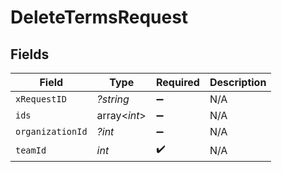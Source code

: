 # DeleteTermsRequest


## Fields

| Field              | Type               | Required           | Description        |
| ------------------ | ------------------ | ------------------ | ------------------ |
| `xRequestID`       | *?string*          | :heavy_minus_sign: | N/A                |
| `ids`              | array<*int*>       | :heavy_minus_sign: | N/A                |
| `organizationId`   | *?int*             | :heavy_minus_sign: | N/A                |
| `teamId`           | *int*              | :heavy_check_mark: | N/A                |